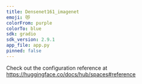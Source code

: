 ```yaml
---
title: Densenet161_imagenet
emoji: 😻
colorFrom: purple
colorTo: blue
sdk: gradio
sdk_version: 2.9.1
app_file: app.py
pinned: false
---
```


Check out the configuration reference at https://huggingface.co/docs/hub/spaces#reference

